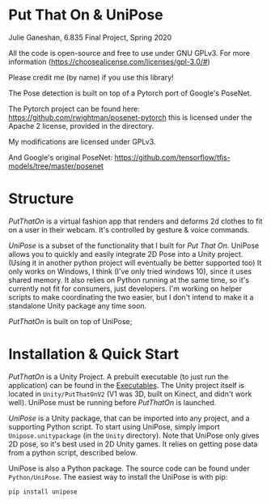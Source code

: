 # Put That On & UniPose

Julie Ganeshan, 6.835 Final Project, Spring 2020

All the code is open-source and free to use under GNU GPLv3.
For more information (https://choosealicense.com/licenses/gpl-3.0/#)

Please credit me (by name) if you use this library!

The Pose detection is built on top of a Pytorch port of Google's PoseNet.

The Pytorch project can be found here: 
https://github.com/rwightman/posenet-pytorch
this is licensed under the Apache 2 license, provided in the directory.

My modifications are licensed under GPLv3.

And Google's original PoseNet:
https://github.com/tensorflow/tfjs-models/tree/master/posenet


# Structure

*PutThatOn* is a virtual fashion app that renders and deforms 2d clothes to fit on a user in their webcam. It's controlled by gesture & voice commands.

*UniPose* is a subset of the functionality that I built for *Put That On*. UniPose allows you to quickly and easily integrate 2D Pose into a Unity project. (Using it in another python project will eventually be better supported too)
It only works on Windows, I think (I've only tried windows 10), since it uses shared memory. It also relies on Python running at the same time, so it's currently not fit for consumers, just developers. I'm working on helper scripts to make coordinating the two easier, but I don't intend to make it a standalone Unity package any time soon.

*PutThatOn* is built on top of UniPose;


# Installation & Quick Start

*PutThatOn* is a Unity Project. A prebuilt executable (to just run the 
application) can be found in the [Executables](Executables/PutThatOn.exe).
The Unity project itself is located in `Unity/PutThatOnV2` (V1 was 3D, built on 
Kinect, and didn't work well). UniPose must be running before *PutThatOn* is launched.

*UniPose* is a Unity package, that can be imported into any project, and a 
supporting Python script. To start 
using UniPose, simply import `Unipose.unitypackage` (in the `Unity` directory).
Note that UniPose only gives 2D pose, so it's best used in 2D Unity games. 
It relies on getting pose data from a python script, described below.

UniPose is also a Python package. The source code can be found under `Python/UniPose`. The easiest way to install the UniPose is with pip:

`pip install unipose`





